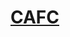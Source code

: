 # [CAFC](http://cafc.uscourts.gov/contact/clerks-office/filing-resources "Court of Appeals Federal Circuit")
